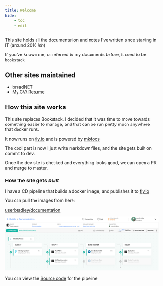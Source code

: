 ```yaml
---
title: Welcome
hide:
    - toc
    - edit
---
```


This site holds all the documentation and notes I've written since starting in IT (around 2016 _ish_)

If you've known me, or referred to my documents before, it used to be `bookstack` 

## Other sites maintained

* [breadNET](https://breadnet.co.uk/?mtm_campaign=documentation&mtm_kwd=mainpage)
* [My CV/ Resume](https://bradley.breadnet.co.uk/?mtm_campaign=documentation&mtm_kwd=mainpage)



## How this site works

This site replaces Bookstack. I decided that it was time to move towards something easier to manage, and that can be run pretty much
anywhere that docker runs. 

It now runs on [fly.io](https://fly.io) and is powered by [mkdocs](https://www.mkdocs.org)

The cool part is now I just write markdown files, and the site gets built on commit to dev.

Once the dev site is checked and everything looks good, we can open a PR and merge to master.


### How the site gets _built_

I have a CD pipeline that builds a docker image, and publishes it to [fly.io](https://fly.io?ref_documentation-breadnet-co-uk)

You can pull the images from here: 

[userbradley/documentation](https://hub.docker.com/r/userbradley/documentation)

![](assets/pipeline.png)

You can view the [Source code](https://github.com/userbradley/documentation.breadnet.co.uk/blob/dev/cd/codefresh.yml) for the pipeline 
